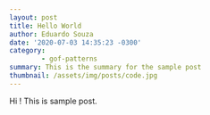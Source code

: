 ```yaml
---
layout: post
title: Hello World
author: Eduardo Souza
date: '2020-07-03 14:35:23 -0300'
category:
        - gof-patterns
summary: This is the summary for the sample post
thumbnail: /assets/img/posts/code.jpg
---
```


Hi ! This is sample post.
